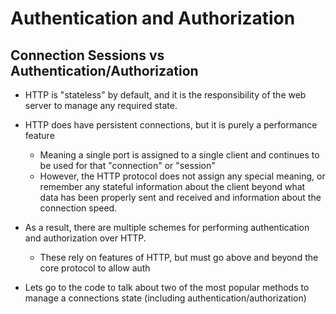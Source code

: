 # Authentication and Authorization

## Connection Sessions vs Authentication/Authorization

* HTTP is "stateless" by default, and it is the responsibility of the web server to manage any required state.
* HTTP does have persistent connections, but it is purely a performance feature
    * Meaning a single port is assigned to a single client and continues to be used for that "connection" or "session"
    * However, the HTTP protocol does not assign any special meaning, or remember any stateful information about the client beyond what data has been properly sent and received and information about the connection speed.
* As a result, there are multiple schemes for performing authentication and authorization over HTTP.
    * These rely on features of HTTP, but must go above and beyond the core protocol to allow auth

* Lets go to the code to talk about two of the most popular methods to manage a connections state (including authentication/authorization)